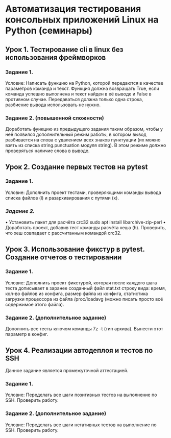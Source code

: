 # Автоматизация тестирования консольных приложений Linux на Python (семинары)

## Урок 1. Тестирование cli в linux без использования фреймворков

### Задание 1.
Условие:
Написать функцию на Python, которой передаются в качестве параметров команда и текст. 
Функция должна возвращать True, если команда успешно выполнена и текст найден в её выводе и False в противном случае. 
Передаваться должна только одна строка, разбиение вывода использовать не нужно.

### Задание 2. (повышенной сложности)
Доработать функцию из предыдущего задания таким образом, чтобы у неё появился дополнительный режим работы, 
в котором вывод разбивается на слова с удалением всех знаков пунктуации (их можно взять из списка string.punctuation модуля string). 
В этом режиме должно проверяться наличие слова в выводе.

## Урок 2. Создание первых тестов на pytest

### Задание 1.
Условие:
Дополнить проект тестами, проверяющими команды вывода списка файлов (l) и разархивирования с путями (x).

### *Задание 2.*
• Установить пакет для расчёта crc32
sudo apt install libarchive-zip-perl
• Доработать проект, добавив тест команды расчёта хеша (h). Проверить, что хеш совпадает с рассчитанным командой crc32.

## Урок 3. Использование фикстур в pytest. Создание отчетов о тестировании

### Задание 1.
Условие:
Дополнить проект фикстурой, которая после каждого шага теста дописывает в заранее созданный файл stat.txt строку вида:
время, кол-во файлов из конфига, размер файла из конфига, статистика загрузки процессора из файла /proc/loadavg (можно писать просто всё содержимое этого файла).

### Задание 2. (дополнительное задание)
Дополнить все тесты ключом команды 7z -t (тип архива). Вынести этот параметр в конфиг.

## Урок 4. Реализации автодеплоя и тестов по SSH
Данное задание является промежуточной аттестацией.

### Задание 1.
Условие:
Переделать все шаги позитивных тестов на выполнение по SSH. Проверить работу.

### Задание 2. (дополнительное задание)
Условие:
Переделать все шаги негативных тестов на выполнение по SSH. Проверить работу.
